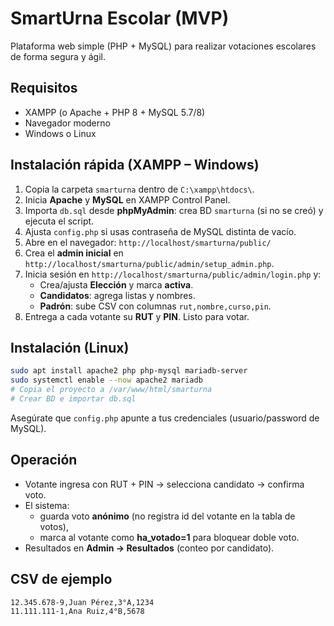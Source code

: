 # SmartUrna Escolar (MVP)

Plataforma web simple (PHP + MySQL) para realizar votaciones escolares de forma segura y ágil.

## Requisitos
- XAMPP (o Apache + PHP 8 + MySQL 5.7/8)
- Navegador moderno
- Windows o Linux

## Instalación rápida (XAMPP – Windows)
1. Copia la carpeta `smarturna` dentro de `C:\xampp\htdocs\`.
2. Inicia **Apache** y **MySQL** en XAMPP Control Panel.
3. Importa `db.sql` desde **phpMyAdmin**: crea BD `smarturna` (si no se creó) y ejecuta el script.
4. Ajusta `config.php` si usas contraseña de MySQL distinta de vacío.
5. Abre en el navegador: `http://localhost/smarturna/public/`
6. Crea el **admin inicial** en `http://localhost/smarturna/public/admin/setup_admin.php`.
7. Inicia sesión en `http://localhost/smarturna/public/admin/login.php` y:
   - Crea/ajusta **Elección** y marca **activa**.
   - **Candidatos**: agrega listas y nombres.
   - **Padrón**: sube CSV con columnas `rut,nombre,curso,pin`.
8. Entrega a cada votante su **RUT** y **PIN**. Listo para votar.

## Instalación (Linux)
```bash
sudo apt install apache2 php php-mysql mariadb-server
sudo systemctl enable --now apache2 mariadb
# Copia el proyecto a /var/www/html/smarturna
# Crear BD e importar db.sql
```
Asegúrate que `config.php` apunte a tus credenciales (usuario/password de MySQL).

## Operación
- Votante ingresa con RUT + PIN → selecciona candidato → confirma voto.
- El sistema:
  - guarda voto **anónimo** (no registra id del votante en la tabla de votos),
  - marca al votante como **ha_votado=1** para bloquear doble voto.
- Resultados en **Admin → Resultados** (conteo por candidato).

## CSV de ejemplo
```
12.345.678-9,Juan Pérez,3°A,1234
11.111.111-1,Ana Ruiz,4°B,5678
```

